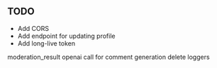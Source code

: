 ## TODO
 - Add CORS
 - Add endpoint for updating profile
 - Add long-live token

 moderation_result
 openai call for comment generation
 delete loggers